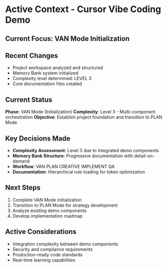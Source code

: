 # Active Context - Cursor Vibe Coding Demo

## Current Focus: VAN Mode Initialization

## Recent Changes
- Project workspace analyzed and structured
- Memory Bank system initialized
- Complexity level determined: LEVEL 3
- Core documentation files created

## Current Status
 **Phase**: VAN Mode (Initialization)
 **Complexity**: Level 3 - Multi-component orchestration
 **Objective**: Establish project foundation and transition to PLAN Mode

## Key Decisions Made
- **Complexity Assessment**: Level 3 due to integrated demo components
- **Memory Bank Structure**: Progressive documentation with detail-on-demand
- **Workflow**: VAN  PLAN  CREATIVE  IMPLEMENT  QA
- **Documentation**: Hierarchical rule loading for token optimization

## Next Steps
1. Complete VAN Mode initialization
2. Transition to PLAN Mode for strategy development
3. Analyze existing demo components
4. Develop implementation roadmap

## Active Considerations
- Integration complexity between demo components
- Security and compliance requirements
- Production-ready code standards
- Real-time learning capabilities
